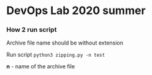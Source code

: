 DevOps Lab 2020 summer
=======================

### How 2 run script
Archive file name should be without extension

Run script `python3 zipping.py -n test`

**n** - name of the archive file
